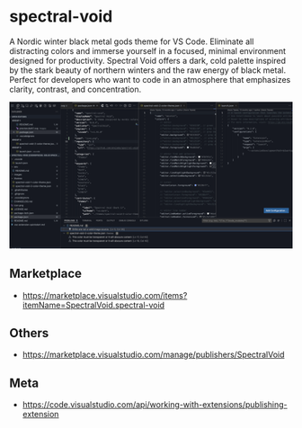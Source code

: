 # spectral-void

A Nordic winter black metal gods theme for VS Code. Eliminate all distracting colors and immerse yourself in a focused, minimal environment designed for productivity. Spectral Void offers a dark, cold palette inspired by the stark beauty of northern winters and the raw energy of black metal. Perfect for developers who want to code in an atmosphere that emphasizes clarity, contrast, and concentration.

![Spectral Void Preview](images/preview.dark1.png)

## Marketplace

- https://marketplace.visualstudio.com/items?itemName=SpectralVoid.spectral-void

## Others

- https://marketplace.visualstudio.com/manage/publishers/SpectralVoid

## Meta

- https://code.visualstudio.com/api/working-with-extensions/publishing-extension